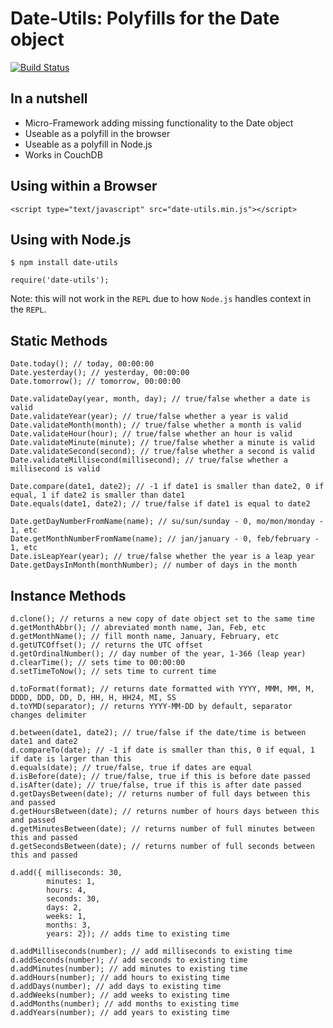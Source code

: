 # Date-Utils: Polyfills for the Date object

[![Build Status](https://secure.travis-ci.org/JerrySievert/node-date-utils.png)](http://travis-ci.org/JerrySievert/node-date-utils)

## In a nutshell

- Micro-Framework adding missing functionality to the Date object
- Useable as a polyfill in the browser
- Useable as a polyfill in Node.js
- Works in CouchDB

## Using within a Browser
    <script type="text/javascript" src="date-utils.min.js"></script>

## Using with Node.js
    $ npm install date-utils
    
    require('date-utils');

Note: this will not work in the `REPL` due to how `Node.js` handles context in the `REPL`.

## Static Methods
    Date.today(); // today, 00:00:00
    Date.yesterday(); // yesterday, 00:00:00    
    Date.tomorrow(); // tomorrow, 00:00:00

    Date.validateDay(year, month, day); // true/false whether a date is valid
    Date.validateYear(year); // true/false whether a year is valid
    Date.validateMonth(month); // true/false whether a month is valid
    Date.validateHour(hour); // true/false whether an hour is valid
    Date.validateMinute(minute); // true/false whether a minute is valid
    Date.validateSecond(second); // true/false whether a second is valid
    Date.validateMillisecond(millisecond); // true/false whether a millisecond is valid
    
    Date.compare(date1, date2); // -1 if date1 is smaller than date2, 0 if equal, 1 if date2 is smaller than date1
    Date.equals(date1, date2); // true/false if date1 is equal to date2

    Date.getDayNumberFromName(name); // su/sun/sunday - 0, mo/mon/monday - 1, etc
    Date.getMonthNumberFromName(name); // jan/january - 0, feb/february - 1, etc
    Date.isLeapYear(year); // true/false whether the year is a leap year
    Date.getDaysInMonth(monthNumber); // number of days in the month

## Instance Methods
    d.clone(); // returns a new copy of date object set to the same time
    d.getMonthAbbr(); // abreviated month name, Jan, Feb, etc
    d.getMonthName(); // fill month name, January, February, etc
    d.getUTCOffset(); // returns the UTC offset
    d.getOrdinalNumber(); // day number of the year, 1-366 (leap year)
    d.clearTime(); // sets time to 00:00:00
    d.setTimeToNow(); // sets time to current time
    
    d.toFormat(format); // returns date formatted with YYYY, MMM, MM, M, DDDD, DDD, DD, D, HH, H, HH24, MI, SS
    d.toYMD(separator); // returns YYYY-MM-DD by default, separator changes delimiter
    
    d.between(date1, date2); // true/false if the date/time is between date1 and date2
    d.compareTo(date); // -1 if date is smaller than this, 0 if equal, 1 if date is larger than this
    d.equals(date); // true/false, true if dates are equal
    d.isBefore(date); // true/false, true if this is before date passed
    d.isAfter(date); // true/false, true if this is after date passed
    d.getDaysBetween(date); // returns number of full days between this and passed
    d.getHoursBetween(date); // returns number of hours days between this and passed
    d.getMinutesBetween(date); // returns number of full minutes between this and passed
    d.getSecondsBetween(date); // returns number of full seconds between this and passed
    
    d.add({ milliseconds: 30,
            minutes: 1,
            hours: 4,
            seconds: 30,
            days: 2,
            weeks: 1,
            months: 3,
            years: 2}); // adds time to existing time
    
    d.addMilliseconds(number); // add milliseconds to existing time
    d.addSeconds(number); // add seconds to existing time
    d.addMinutes(number); // add minutes to existing time
    d.addHours(number); // add hours to existing time
    d.addDays(number); // add days to existing time
    d.addWeeks(number); // add weeks to existing time
    d.addMonths(number); // add months to existing time
    d.addYears(number); // add years to existing time

    

